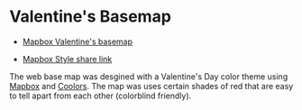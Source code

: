 # Valentine's Basemap

- [Mapbox Valentine's basemap](https://github.com/conander/valentines-basemap/blob/master/index.html)

- [Mapbox Style share link](https://api.mapbox.com/styles/v1/conander/cjsc8dq7z03sw1fo23sgi2wj8.html?fresh=true&title=true&access_token=pk.eyJ1IjoiY29uYW5kZXIiLCJhIjoiY2pzYzdxaW56MDJlbDQzcG5rdHA1YTkwciJ9.E63bFvwIHGHZolwRVAQU0Q#16.0/45.495003/-122.677248/360)

The web base map was desgined with a Valentine's Day color theme using [Mapbox](https://www.mapbox.com/) and [Coolors](https://coolors.co/fde1c6-fd8c9e-fd6987-d70b3c-720202). The map was uses certain shades of red that are easy to tell apart from each other (colorblind friendly).
